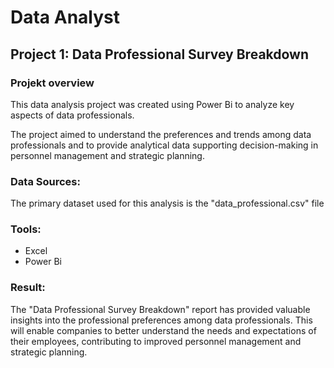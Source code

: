 # Data Analyst


## Project 1: Data Professional Survey Breakdown

### Projekt overview
This data analysis project was created using Power Bi to analyze key aspects of data professionals.

The project aimed to understand the preferences and trends among data professionals and to provide analytical data supporting decision-making in personnel management and strategic planning.

### Data Sources:
The primary dataset used for this analysis is the "data_professional.csv" file

### Tools:
- Excel
- Power Bi

### Result:
The "Data Professional Survey Breakdown" report has provided valuable insights into the professional preferences among data professionals. This will enable companies to better understand the needs and expectations of their employees, contributing to improved personnel management and strategic planning.
